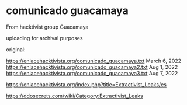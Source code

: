 # comunicado guacamaya

From hacktivist group Guacamaya

uploading for archival purposes

original: 

https://enlacehacktivista.org/comunicado_guacamaya.txt  March 6, 2022
https://enlacehacktivista.org/comunicado_guacamaya2.txt Aug 1, 2022
https://enlacehacktivista.org/comunicado_guacamaya3.txt Aug 7, 2022

https://enlacehacktivista.org/index.php?title=Extractivist_Leaks/es

https://ddosecrets.com/wiki/Category:Extractivist_Leaks
